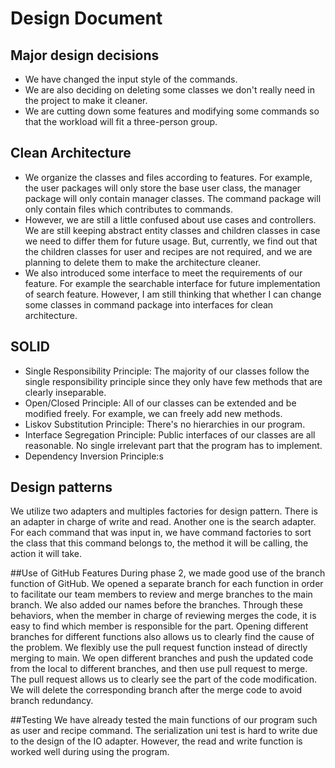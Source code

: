 # Design Document
## Major design decisions
- We have changed the input style of the commands.
- We are also deciding on deleting some classes we don't really need in the project to make it cleaner.
- We are cutting down some features and modifying some commands so that the workload will fit a three-person group.
## Clean Architecture
- We organize the classes and files according to features. For example, the user packages will only store the base 
user class, the manager package will only contain manager classes. The command package will only contain files which 
contributes to commands.
- However, we are still a little confused about use cases and controllers. We are still keeping abstract entity classes
and children classes in case we need to differ them for future usage. But, currently, we find out that the children 
classes for user and recipes are not required, and we are planning to delete them to make the architecture cleaner.
- We also introduced some interface to meet the requirements of our feature. For example the searchable interface
for future implementation of search feature. However, I am still thinking that whether I can change some classes
in command package into interfaces for clean architecture.
## SOLID
- Single Responsibility Principle: The majority of our classes follow the single responsibility principle since
they only have few methods that are clearly inseparable.
- Open/Closed Principle: All of our classes can be extended and be modified freely. For example, we can freely add new 
methods.
- Liskov Substitution Principle: There's no hierarchies in our program.
- Interface Segregation Principle: Public interfaces of our classes are all reasonable. 
No single irrelevant part that the program has to implement.
- Dependency Inversion Principle:s
## Design patterns
We utilize two adapters and multiples factories for design pattern. 
There is an adapter in charge of write and read. Another one is the search adapter.
For each command that was input in, we have command factories to sort the class that this command belongs to, 
the method it will be calling, the action it will take. 

##Use of GitHub Features
During phase 2, we made good use of the branch function of GitHub. We opened a separate branch for each 
function in order to facilitate our team members to review and merge branches to the main branch. We also added our names 
before the branches. Through these behaviors, when the member in charge of reviewing merges the code, it is easy to find which 
member is responsible for the part. Opening different branches for different functions also allows us to clearly find the cause 
of the problem. We flexibly use the pull request function instead of directly merging to main. We open different branches and 
push the updated code from the local to different branches, and then use pull request to merge. The pull request allows us 
to clearly see the part of the code modification. We will delete the corresponding branch after the merge code to avoid 
branch redundancy.

##Testing
We have already tested the main functions of our program such as user and recipe command. The serialization uni test is 
hard to write due to the design of the IO adapter. However, the read and write function is worked well during using the program.